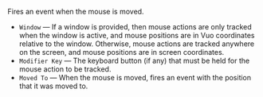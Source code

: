 Fires an event when the mouse is moved. 

   - `Window` — If a window is provided, then mouse actions are only tracked when the window is active, and mouse positions are in Vuo coordinates relative to the window. Otherwise, mouse actions are tracked anywhere on the screen, and mouse positions are in screen coordinates. 
   - `Modifier Key` — The keyboard button (if any) that must be held for the mouse action to be tracked. 
   - `Moved To` — When the mouse is moved, fires an event with the position that it was moved to. 
